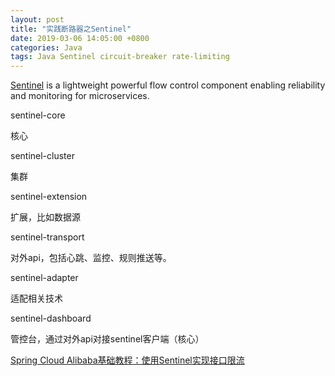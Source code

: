 ```yaml
---
layout: post
title: "实践断路器之Sentinel"
date: 2019-03-06 14:05:00 +0800
categories: Java
tags: Java Sentinel circuit-breaker rate-limiting
---
```


[Sentinel](https://github.com/alibaba/Sentinel) is a lightweight powerful flow control component enabling reliability and monitoring for microservices.

sentinel-core

核心

sentinel-cluster

集群

sentinel-extension

扩展，比如数据源

sentinel-transport

对外api，包括心跳、监控、规则推送等。

sentinel-adapter

适配相关技术



sentinel-dashboard

管控台，通过对外api对接sentinel客户端（核心）

[Spring Cloud Alibaba基础教程：使用Sentinel实现接口限流](http://blog.didispace.com/spring-cloud-alibaba-sentinel-1/)